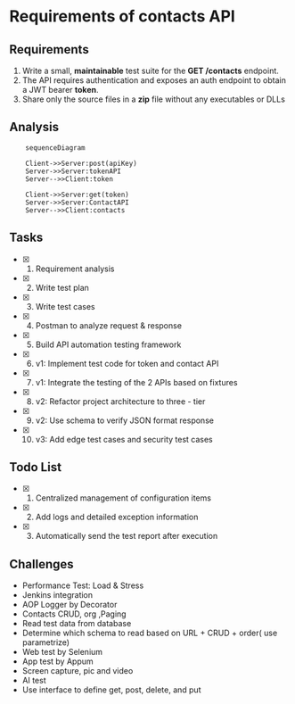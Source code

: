 # Requirements of contacts API

## Requirements
1. Write a small, **maintainable** test suite for the **GET /contacts** endpoint.
2. The API requires authentication and exposes an auth endpoint to obtain a JWT bearer **token**.
3. Share only the source files in a **zip** file without any executables or DLLs

## Analysis
```mermaid
    sequenceDiagram
    
    Client->>Server:post(apiKey)
    Server->>Server:tokenAPI
    Server-->>Client:token

    Client->>Server:get(token)
    Server->>Server:ContactAPI
    Server-->>Client:contacts  

```

## Tasks
- [x] 1. Requirement analysis
- [x] 2. Write test plan
- [x] 3. Write test cases
- [x] 4. Postman to analyze request & response
- [x] 5. Build API automation testing framework
- [x] 6. v1: Implement test code for token and contact API
- [x] 7. v1: Integrate the testing of the 2 APIs based on fixtures
- [x] 8. v2: Refactor project architecture to three - tier 
- [x] 9. v2: Use schema to verify JSON format response
- [x] 10. v3: Add edge test cases and security test cases


## Todo List
- [x] 1. Centralized management of configuration items
- [x] 2. Add logs and detailed exception information
- [x] 3. Automatically send the test report after execution


## Challenges
+ Performance Test: Load & Stress
+ Jenkins integration
+ AOP Logger by Decorator
+ Contacts CRUD, org ,Paging
+ Read test data from database
+ Determine which schema to read based on URL + CRUD + order( use parametrize)
+ Web test by Selenium 
+ App test by Appum 
+ Screen capture, pic and video
+ AI test
+ Use interface to define get, post, delete, and put
